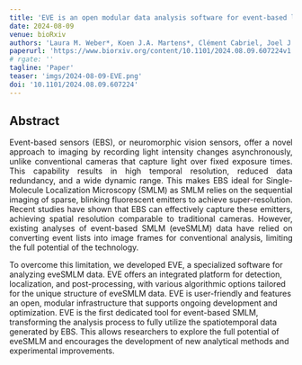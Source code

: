 ```yaml
---
title: 'EVE is an open modular data analysis software for event-based localization microscopy'
date: 2024-08-09
venue: bioRxiv
authors: 'Laura M. Weber*, Koen J.A. Martens*, Clément Cabriel, Joel J. Gates, Manon Albecq, Fredrik Vermeulen, Katarina Hein, Ignacio Izeddin, Ulrike Endesfelder'
paperurl: 'https://www.biorxiv.org/content/10.1101/2024.08.09.607224v1.abstract'
# rgate: ''
tagline: 'Paper'
teaser: 'imgs/2024-08-09-EVE.png'
doi: '10.1101/2024.08.09.607224'
---
```


<h2> Abstract </h2>
<p align= "justify">
Event-based sensors (EBS), or neuromorphic vision sensors, offer a novel approach to imaging by recording light intensity changes asynchronously, unlike conventional cameras that capture light over fixed exposure times. This capability results in high temporal resolution, reduced data redundancy, and a wide dynamic range. This makes EBS ideal for Single-Molecule Localization Microscopy (SMLM) as SMLM relies on the sequential imaging of sparse, blinking fluorescent emitters to achieve super-resolution. Recent studies have shown that EBS can effectively capture these emitters, achieving spatial resolution comparable to traditional cameras. However, existing analyses of event-based SMLM (eveSMLM) data have relied on converting event lists into image frames for conventional analysis, limiting the full potential of the technology.

To overcome this limitation, we developed EVE, a specialized software for analyzing eveSMLM data. EVE offers an integrated platform for detection, localization, and post-processing, with various algorithmic options tailored for the unique structure of eveSMLM data. EVE is user-friendly and features an open, modular infrastructure that supports ongoing development and optimization. EVE is the first dedicated tool for event-based SMLM, transforming the analysis process to fully utilize the spatiotemporal data generated by EBS. This allows researchers to explore the full potential of eveSMLM and encourages the development of new analytical methods and experimental improvements.